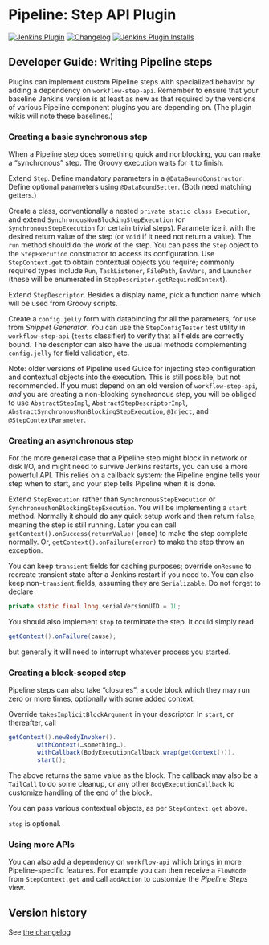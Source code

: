 # Pipeline: Step API Plugin

[![Jenkins Plugin](https://img.shields.io/jenkins/plugin/v/workflow-step-api)](https://plugins.jenkins.io/workflow-step-api)
[![Changelog](https://img.shields.io/github/v/tag/jenkinsci/workflow-step-api-plugin?label=changelog)](https://github.com/jenkinsci/workflow-step-api-plugin/blob/master/CHANGELOG.md)
[![Jenkins Plugin Installs](https://img.shields.io/jenkins/plugin/i/workflow-step-api?color=blue)](https://plugins.jenkins.io/workflow-step-api)

## Developer Guide: Writing Pipeline steps

Plugins can implement custom Pipeline steps with specialized behavior by adding a dependency on `workflow-step-api`.
Remember to ensure that your baseline Jenkins version is at least as new as that required by the versions of various Pipeline component plugins you are depending on.
(The plugin wikis will note these baselines.)

### Creating a basic synchronous step

When a Pipeline step does something quick and nonblocking, you can make a “synchronous” step.
The Groovy execution waits for it to finish.

Extend `Step`.
Define mandatory parameters in a `@DataBoundConstructor`.
Define optional parameters using `@DataBoundSetter`.
(Both need matching getters.)

Create a class, conventionally a nested `private static class Execution`, and extend `SynchronousNonBlockingStepExecution` (or `SynchronousStepExecution` for certain trivial steps).
Parameterize it with the desired return value of the step (or `Void` if it need not return a value).
The `run` method should do the work of the step.
You can pass the `Step` object to the `StepExecution` constructor to access its configuration.
Use `StepContext.get` to obtain contextual objects you require;
commonly required types include `Run`, `TaskListener`, `FilePath`, `EnvVars`, and `Launcher`
(these will be enumerated in `StepDescriptor.getRequiredContext`).

Extend `StepDescriptor`.
Besides a display name, pick a function name which will be used from Groovy scripts.

Create a `config.jelly` form with databinding for all the parameters, for use from _Snippet Generator_.
You can use the `StepConfigTester` test utility in `workflow-step-api` (`tests` classifier) to verify that all fields are correctly bound.
The descriptor can also have the usual methods complementing `config.jelly` for field validation, etc.

Note: older versions of Pipeline used Guice for injecting step configuration and contextual objects into the execution.
This is still possible, but not recommended.
If you must depend on an old version of `workflow-step-api`,
*and* you are creating a non-blocking synchronous step, you will be obliged to use `AbstractStepImpl`, `AbstractStepDescriptorImpl`, `AbstractSynchronousNonBlockingStepExecution`, `@Inject`, and `@StepContextParameter`.

### Creating an asynchronous step

For the more general case that a Pipeline step might block in network or disk I/O, and might need to survive Jenkins restarts, you can use a more powerful API.
This relies on a callback system: the Pipeline engine tells your step when to start, and your step tells Pipeline when it is done.

Extend `StepExecution` rather than `SynchronousStepExecution` or `SynchronousNonBlockingStepExecution`.
You will be implementing a `start` method.
Normally it should do any quick setup work and then return `false`, meaning the step is still running.
Later you can call `getContext().onSuccess(returnValue)` (once) to make the step complete normally.
Or, `getContext().onFailure(error)` to make the step throw an exception.

You can keep `transient` fields for caching purposes; override `onResume` to recreate transient state after a Jenkins restart if you need to.
You can also keep non-`transient` fields, assuming they are `Serializable`.
Do not forget to declare

```java
private static final long serialVersionUID = 1L;
```

You should also implement `stop` to terminate the step.
It could simply read

```java
getContext().onFailure(cause);
```

but generally it will need to interrupt whatever process you started.

### Creating a block-scoped step

Pipeline steps can also take “closures”: a code block which they may run zero or more times, optionally with some added context.

Override `takesImplicitBlockArgument` in your descriptor.
In `start`, or thereafter, call

```java
getContext().newBodyInvoker().
        withContext(…something…).
        withCallback(BodyExecutionCallback.wrap(getContext())).
        start();
```

The above returns the same value as the block.
The callback may also be a `TailCall` to do some cleanup,
or any other `BodyExecutionCallback` to customize handling of the end of the block.

You can pass various contextual objects, as per `StepContext.get` above.

`stop` is optional.

### Using more APIs

You can also add a dependency on `workflow-api` which brings in more Pipeline-specific features.
For example you can then receive a `FlowNode` from `StepContext.get` and call `addAction` to customize the _Pipeline Steps_ view.

## Version history
See [the changelog](CHANGELOG.md)
